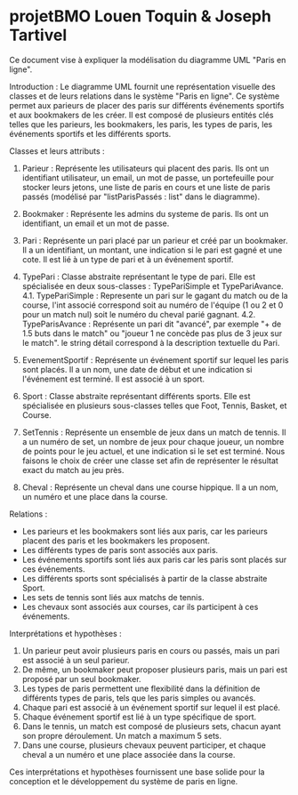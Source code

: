 # projetBMO Louen Toquin & Joseph Tartivel

Ce document vise à expliquer la modélisation du diagramme UML "Paris en ligne".

Introduction :
Le diagramme UML fournit une représentation visuelle des classes et de leurs relations dans le système "Paris en ligne". Ce système permet aux parieurs de placer des paris sur différents événements sportifs et aux bookmakers de les créer. Il est composé de plusieurs entités clés telles que les parieurs, les bookmakers, les paris, les types de paris, les événements sportifs et les différents sports.

Classes et leurs attributs :
1. Parieur : Représente les utilisateurs qui placent des paris. Ils ont un identifiant utilisateur, un email, un mot de passe, un portefeuille pour stocker leurs jetons, une liste de paris en cours et une liste de paris passés (modélisé par "listParisPassés : list" dans le diagramme).
   
2. Bookmaker : Représente les admins du systeme de paris. Ils ont un identifiant, un email et un mot de passe.

3. Pari : Représente un pari placé par un parieur et créé par un bookmaker. Il a un identifiant, un montant, une indication si le pari est gagné et une cote. Il est lié à un type de pari et à un événement sportif.

4. TypePari : Classe abstraite représentant le type de pari. Elle est spécialisée en deux sous-classes : TypePariSimple et TypePariAvance.
    4.1. TypePariSimple : Represente un pari sur le gagant du match ou de la course, l'int associé correspond soit au numéro de l'équipe (1 ou 2 et 0 pour un match nul) soit le numéro du cheval parié gagnant.
    4.2. TypeParisAvance : Représente  un pari dit "avancé", par exemple "+ de 1.5 buts dans le match" ou "joueur 1 ne concède pas plus de 3 jeux sur le match". le string détail correspond à la description textuelle du Pari.

5. EvenementSportif : Représente un événement sportif sur lequel les paris sont placés. Il a un nom, une date de début et une indication si l'événement est terminé. Il est associé à un sport.

6. Sport : Classe abstraite représentant différents sports. Elle est spécialisée en plusieurs sous-classes telles que Foot, Tennis, Basket, et Course.

7. SetTennis : Représente un ensemble de jeux dans un match de tennis. Il a un numéro de set, un nombre de jeux pour chaque joueur, un nombre de points pour le jeu actuel, et une indication si le set est terminé. Nous faisons le choix de créer une classe set afin de représenter le résultat exact du match au jeu près.

8. Cheval : Représente un cheval dans une course hippique. Il a un nom, un numéro et une place dans la course.

Relations :
- Les parieurs et les bookmakers sont liés aux paris, car les parieurs placent des paris et les bookmakers les proposent.
- Les différents types de paris sont associés aux paris.
- Les événements sportifs sont liés aux paris car les paris sont placés sur ces événements.
- Les différents sports sont spécialisés à partir de la classe abstraite Sport.
- Les sets de tennis sont liés aux matchs de tennis.
- Les chevaux sont associés aux courses, car ils participent à ces événements.

Interprétations et hypothèses :
1. Un parieur peut avoir plusieurs paris en cours ou passés, mais un pari est associé à un seul parieur.
2. De même, un bookmaker peut proposer plusieurs paris, mais un pari est proposé par un seul bookmaker.
3. Les types de paris permettent une flexibilité dans la définition de différents types de paris, tels que les paris simples ou avancés.
4. Chaque pari est associé à un événement sportif sur lequel il est placé.
5. Chaque événement sportif est lié à un type spécifique de sport.
6. Dans le tennis, un match est composé de plusieurs sets, chacun ayant son propre déroulement. Un match a maximum 5 sets.
7. Dans une course, plusieurs chevaux peuvent participer, et chaque cheval a un numéro et une place associée dans la course.

Ces interprétations et hypothèses fournissent une base solide pour la conception et le développement du système de paris en ligne.